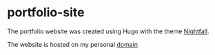 # portfolio-site

The portfolio website was created using Hugo with the theme [Nightfall](https://github.com/LordMathis/hugo-theme-nightfall).

The website is hosted on my personal [domain](mishaelmagsanoc.com)
